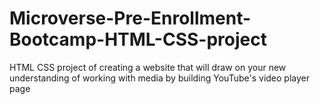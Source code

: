 # Microverse-Pre-Enrollment-Bootcamp-HTML-CSS-project
HTML CSS project of creating a website that will draw on your new understanding of working with media by building YouTube's video player page 
